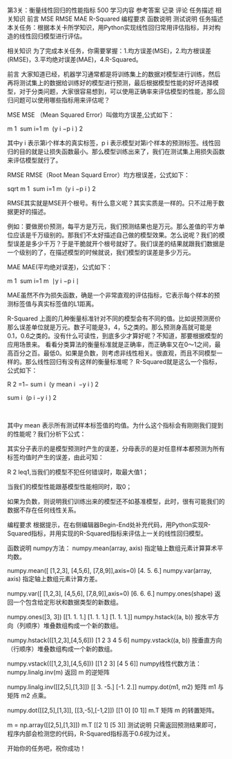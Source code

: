 第3关：衡量线性回归的性能指标
500
学习内容
参考答案
记录
评论
任务描述
相关知识
前言
MSE
RMSE
MAE
R-Squared
编程要求
函数说明
测试说明
任务描述
本关任务：根据本关卡所学知识，用Python实现线性回归常用评估指标，并对构造的线性回归模型进行评估。

相关知识
为了完成本关任务，你需要掌握：1.均方误差(MSE)，2.均方根误差(RMSE)，3.平均绝对误差(MAE)，4.R-Squared。

前言
大家知道已经，机器学习通常都是将训练集上的数据对模型进行训练，然后再将测试集上的数据给训练好的模型进行预测，最后根据模型性能的好坏选择模型，对于分类问题，大家很容易想到，可以使用正确率来评估模型的性能，那么回归问题可以使用哪些指标用来评估呢？



MSE
MSE （Mean Squared Error）叫做均方误差,公式如下：

m
1
​
sum
i=1
m
​
(y
i
−p
i
)
2


其中y
i
表示第i个样本的真实标签，p
i
表示模型对第i个样本的预测标签。线性回归的目的就是让损失函数最小。那么模型训练出来了，我们在测试集上用损失函数来评估模型就行了。

RMSE
RMSE（Root Mean Squard Error）均方根误差，公式如下：

sqrt
m
1
​
sum
i=1
m
​
(y
i
−p
i
)
2


RMSE其实就是MSE开个根号。有什么意义呢？其实实质是一样的。只不过用于数据更好的描述。

例如：要做房价预测，每平方是万元，我们预测结果也是万元。那么差值的平方单位应该是千万级别的。那我们不太好描述自己做的模型效果。怎么说呢？我们的模型误差是多少千万？于是干脆就开个根号就好了。我们误差的结果就跟我们数据是一个级别的了，在描述模型的时候就说，我们模型的误差是多少万元。

MAE
MAE(平均绝对误差)，公式如下：

m
1
​
sum
i=1
m
​
∣y
i
−p
i
∣

MAE虽然不作为损失函数，确是一个非常直观的评估指标，它表示每个样本的预测标签值与真实标签值的L1距离。

R-Squared
上面的几种衡量标准针对不同的模型会有不同的值。比如说预测房价 那么误差单位就是万元。数子可能是3，4，5之类的。那么预测身高就可能是0.1，0.6之类的。没有什么可读性，到底多少才算好呢？不知道，那要根据模型的应用场景来。 看看分类算法的衡量标准就是正确率，而正确率又在0～1之间，最高百分之百。最低0。如果是负数，则考虑非线性相关。很直观，而且不同模型一样的。那么线性回归有没有这样的衡量标准呢？
R-Squared就是这么一个指标，公式如下：

R
2
=1−
sum
i
​
(y
mean
i
​
−y
i
)
2

sum
i
​
(p
i
−y
i
)
2

​


其中y
mean
​
表示所有测试样本标签值的均值。为什么这个指标会有刚刚我们提到的性能呢？我们分析下公式：



其实分子表示的是模型预测时产生的误差，分母表示的是对任意样本都预测为所有标签均值时产生的误差，由此可知：

R
2
leq1,当我们的模型不犯任何错误时，取最大值1；

当我们的模型性能跟基模型性能相同时，取0；

如果为负数，则说明我们训练出来的模型还不如基准模型，此时，很有可能我们的数据不存在任何线性关系。

编程要求
根据提示，在右侧编辑器Begin-End处补充代码，用Python实现R-Squared指标，并用实现的R-Squared指标来评估上一关的线性回归模型。

函数说明
numpy方法：
numpy.mean(array, axis)
指定轴上数组元素计算算术平均数。

numpy.mean([ [1,2,3],
[4,5,6],
[7,8,9]],axis=0)
[4. 5. 6.]
numpy.var(array, axis)
指定轴上数组元素计算方差。

numpy.var([ [1,2,3],
[4,5,6],
[7,8,9]],axis=0)
[6. 6. 6.]
numpy.ones(shape)
返回一个包含给定形状和数据类型的新数组。

numpy.ones([3, 3])
[[1. 1. 1.]
[1. 1. 1.]
[1. 1. 1.]]
numpy.hstack((a, b))
按水平方向（列顺序）堆叠数组构成一个新的数组。

numpy.hstack(([1,2,3],[4,5,6]))
[1 2 3 4 5 6]
numpy.vstack((a, b))
按垂直方向（行顺序）堆叠数组构成一个新的数组。

numpy.vstack(([1,2,3],[4,5,6]))
[[1 2 3]
[4 5 6]]
numpy线性代数方法：
numpy.linalg.inv(m)
返回 m 的逆矩阵

numpy.linalg.inv([[2,5],[1,3]])
[[ 3. -5.]
[-1.  2.]]
numpy.dot(m1, m2)
矩阵 m1 与矩阵 m2 点乘。

numpy.dot([[2,5],[1,3]], [[3,-5],[-1,2]])
[[1 0]
[0 1]]
m.T
矩阵 m 的转置矩阵。

m = np.array([[2,5],[1,3]])
m.T
[[2 1]
[5 3]]
测试说明
只需返回预测结果即可，程序内部会检测您的代码，R-Squared指标高于0.6视为过关。

开始你的任务吧，祝你成功！